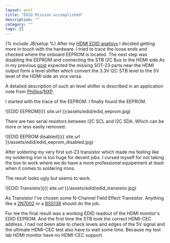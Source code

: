 ```yaml
---
layout: post
title: "EDID Mission accomplished"
description: ""
category: ""
tags: []
---
```

{% include JB/setup %}
After my [HDMI EDID analisys](http://project-magpie.github.io/2014/04/26/pursue-hdmi-edid-bugs/) I decided getting more in touch with the hardware. I tried to trace the loose ends and checked where the onboard EEPROM is located. The next step was disabling the EEPROM and connecting the STB I2C Bus to the HDMI side.As in my previous [post](2014/04/26/pursue-hdmi-edid-bugs) expected the missing SOT-23 parts near the HDMI output form a level shifter which convert the 3.3V I2C STB level to the 5V level of the HDMI side an vice versa.

<!--more-->

A detailed description of such an level shifter is described in an application note from [Phillips](http://www.adafruit.com/datasheets/an97055.pdf)/[NXP](http://www.nxp.com/documents/application_note/AN10441.pdf).

I started with the trace of the EEPROM. I finally found the EEPROM.

![EDID EEPROM]({{ site.url }}/assets/edid/edid_eeprom.jpg)

There are two serial resistors between I2C SCL and I2C SDA. Which can be more or less easily removed. 

![EDID EEPROM disabled]({{ site.url }}/assets/edid/edid_eeprom_disabled.jpg)

After soldering my very first sot-23 transistor which made me feeling like my soldering iron is too huge for decent jobs. I cursed myself for not taking the box to work where we do have a more professional equipement at least when it comes to soldering irons.  

The result looks ugly but seems to work.

![EDID Transistor]({{ site.url }}/assets/edid/edid_transistor.jpg)

As Transistor I've chosen some  N-Channel Field Effect Transistor. Anything like a [2N7002](http://www.fairchildsemi.com/ds/2N/2N7000.pdf) or a [BSS138](http://www.fairchildsemi.com/ds/BS/BSS138.pdf) should do the job.

For me the final result was a working EDID readout of the HDMI monitor's EDID EEPROM. And the first time the STB took the correct HDMI-CEC address. I had not been able to check levels and edges of the 5V signal and the ultimate HDMI-CEC test also have to wait some time. Because my test lab HDMI monitor have no HDMI-CEC support.